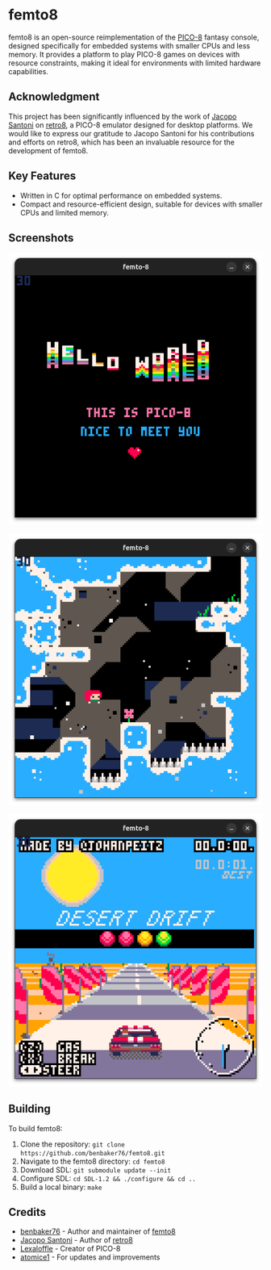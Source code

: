 # femto8

femto8 is an open-source reimplementation of the [PICO-8](https://www.lexaloffle.com/pico-8.php) fantasy console, designed specifically for embedded systems with smaller CPUs and less memory. It provides a platform to play PICO-8 games on devices with resource constraints, making it ideal for environments with limited hardware capabilities.

## Acknowledgment

This project has been significantly influenced by the work of [Jacopo Santoni](https://github.com/Jakz) on [retro8](https://github.com/Jakz/retro8), a PICO-8 emulator designed for desktop platforms. We would like to express our gratitude to Jacopo Santoni for his contributions and efforts on retro8, which has been an invaluable resource for the development of femto8.

## Key Features

- Written in C for optimal performance on embedded systems.
- Compact and resource-efficient design, suitable for devices with smaller CPUs and limited memory.

## Screenshots

![](/images/screenshot1.png)

![](/images/screenshot2.png)

![](/images/screenshot3.png)

## Building

To build femto8:

1. Clone the repository: `git clone https://github.com/benbaker76/femto8.git`
2. Navigate to the femto8 directory: `cd femto8`
3. Download SDL: `git submodule update --init`
3. Configure SDL: `cd SDL-1.2 && ./configure && cd ..`
4. Build a local binary: `make`

## Credits

- [benbaker76](https://github.com/benbaker76) - Author and maintainer of [femto8](https://github.com/benbaker76/femto8)
- [Jacopo Santoni](https://github.com/Jakz) - Author of [retro8](https://github.com/Jakz/retro8)
- [Lexaloffle](https://www.lexaloffle.com/) - Creator of PICO-8
- [atomice1](https://github.com/atomice1) - For updates and improvements
